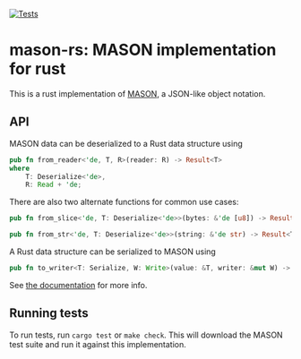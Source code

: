 [![Tests](https://github.com/Emilinya/mason-rs/actions/workflows/ci.yml/badge.svg)](https://github.com/Emilinya/mason-rs/actions/workflows/ci.yml)

# mason-rs: MASON implementation for rust

This is a rust implementation of [MASON](https://github.com/mortie/mason),
a JSON-like object notation.

## API

MASON data can be deserialized to a Rust data structure using
```rust
pub fn from_reader<'de, T, R>(reader: R) -> Result<T>
where
    T: Deserialize<'de>,
    R: Read + 'de;
```

There are also two alternate functions for common use cases:
```rust
pub fn from_slice<'de, T: Deserialize<'de>>(bytes: &'de [u8]) -> Result<T>;

pub fn from_str<'de, T: Deserialize<'de>>(string: &'de str) -> Result<T>;
```

A Rust data structure can be serialized to MASON using 
```rust
pub fn to_writer<T: Serialize, W: Write>(value: &T, writer: &mut W) -> Result<()>;
```

See [the documentation](https://docs.rs/mason-rs/latest/mason_rs/) for more info.

## Running tests

To run tests, run `cargo test` or `make check`.
This will download the MASON test suite and run it against this implementation.
